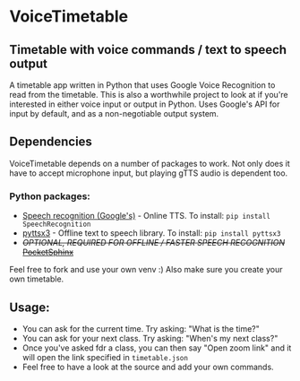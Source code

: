 # VoiceTimetable
## Timetable with voice commands / text to speech output

A timetable app written in Python that uses Google Voice Recognition to read from the timetable.
This is also a worthwhile project to look at if you're interested in either voice input or output in Python.
Uses Google's API for input by default, and as a non-negotiable output system.

## Dependencies

VoiceTimetable depends on a number of packages to work. Not only does it have to accept microphone input, but playing gTTS audio is dependent too.

### Python packages:
* [Speech recognition (Google's)](https://pypi.org/project/SpeechRecognition/) - Online TTS. To install: `pip install SpeechRecognition`
* [pyttsx3](https://pypi.org/project/pyttsx3/) - Offline text to speech library. To install: `pip install pyttsx3`
* ~~*OPTIONAL, REQUIRED FOR OFFLINE / FASTER SPEECH RECOGNITION* [PocketSphinx](https://pypi.org/project/pocketsphinx/)~~

Feel free to fork and use your own venv :)
Also make sure you create your own timetable.

## Usage:
* You can ask for the current time. Try asking: "What is the time?"
* You can ask for your next class. Try asking: "When's my next class?"
* Once you've asked fdr a class, you can then say "Open zoom link" and it will open the link specified in `timetable.json`
* Feel free to have a look at the source and add your own commands.
